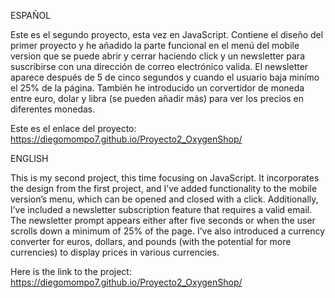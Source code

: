 ESPAÑOL

Este es el segundo proyecto, esta vez en JavaScript. Contiene el diseño del primer proyecto y he añadido la parte funcional en el menú del mobile version que se puede abrir y cerrar haciendo click y un newsletter para suscribirse con una dirección de correo electrónico valida. El newsletter aparece después de 5 de cinco segundos y cuando el usuario baja minímo el 25% de la página. También he introducido un corvertidor de moneda entre euro, dolar y libra (se pueden añadir más) para ver los precios en diferentes monedas.

Este es el enlace del proyecto:  https://diegomompo7.github.io/Proyecto2_OxygenShop/


ENGLISH

This is my second project, this time focusing on JavaScript. It incorporates the design from the first project, and I’ve added functionality to the mobile version’s menu, which can be opened and closed with a click. Additionally, I’ve included a newsletter subscription feature that requires a valid email. The newsletter prompt appears either after five seconds or when the user scrolls down a minimum of 25% of the page. I’ve also introduced a currency converter for euros, dollars, and pounds (with the potential for more currencies) to display prices in various currencies.

Here is the link to the project: https://diegomompo7.github.io/Proyecto2_OxygenShop/
